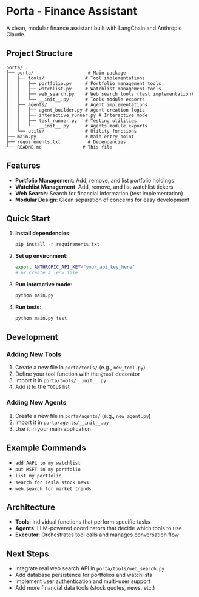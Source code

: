 # Porta - Finance Assistant

A clean, modular finance assistant built with LangChain and Anthropic Claude.

## Project Structure

```
porta/
├── porta/                    # Main package
│   ├── tools/               # Tool implementations
│   │   ├── portfolio.py     # Portfolio management tools
│   │   ├── watchlist.py     # Watchlist management tools
│   │   ├── web_search.py    # Web search tools (test implementation)
│   │   └── __init__.py      # Tools module exports
│   ├── agents/              # Agent implementations
│   │   ├── agent_builder.py # Agent creation logic
│   │   ├── interactive_runner.py # Interactive mode
│   │   ├── test_runner.py   # Testing utilities
│   │   └── __init__.py      # Agents module exports
│   └── utils/               # Utility functions
├── main.py                  # Main entry point
├── requirements.txt          # Dependencies
└── README.md               # This file
```

## Features

- **Portfolio Management**: Add, remove, and list portfolio holdings
- **Watchlist Management**: Add, remove, and list watchlist tickers
- **Web Search**: Search for financial information (test implementation)
- **Modular Design**: Clean separation of concerns for easy development

## Quick Start

1. **Install dependencies**:
   ```bash
   pip install -r requirements.txt
   ```

2. **Set up environment**:
   ```bash
   export ANTHROPIC_API_KEY="your_api_key_here"
   # or create a .env file
   ```

3. **Run interactive mode**:
   ```bash
   python main.py
   ```

4. **Run tests**:
   ```bash
   python main.py test
   ```

## Development

### Adding New Tools

1. Create a new file in `porta/tools/` (e.g., `new_tool.py`)
2. Define your tool function with the `@tool` decorator
3. Import it in `porta/tools/__init__.py`
4. Add it to the `TOOLS` list

### Adding New Agents

1. Create a new file in `porta/agents/` (e.g., `new_agent.py`)
2. Import it in `porta/agents/__init__.py`
3. Use it in your main application

## Example Commands

- `add AAPL to my watchlist`
- `put MSFT in my portfolio`
- `list my portfolio`
- `search for Tesla stock news`
- `web search for market trends`

## Architecture

- **Tools**: Individual functions that perform specific tasks
- **Agents**: LLM-powered coordinators that decide which tools to use
- **Executor**: Orchestrates tool calls and manages conversation flow

## Next Steps

- Integrate real web search API in `porta/tools/web_search.py`
- Add database persistence for portfolios and watchlists
- Implement user authentication and multi-user support
- Add more financial data tools (stock quotes, news, etc.)
